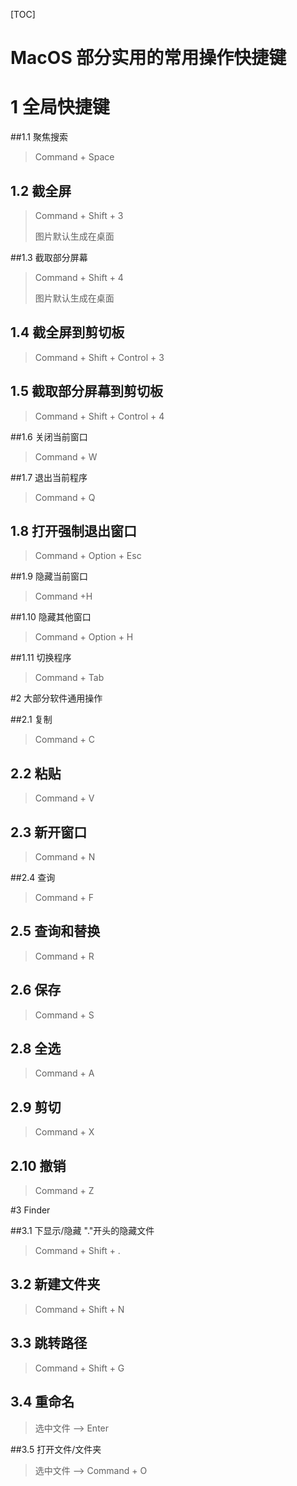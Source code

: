 [TOC]

# MacOS 部分实用的常用操作快捷键

# 1 全局快捷键

##1.1 聚焦搜索

> Command + Space

## 1.2 截全屏

> Command + Shift + 3
>
> 图片默认生成在桌面

##1.3 截取部分屏幕

> Command + Shift + 4
>
> 图片默认生成在桌面

## 1.4 截全屏到剪切板

> Command + Shift + Control + 3

## 1.5 截取部分屏幕到剪切板

> Command + Shift + Control + 4

##1.6 关闭当前窗口

> Command + W

##1.7 退出当前程序

> Command + Q

## 1.8 打开强制退出窗口

> Command + Option + Esc

##1.9 隐藏当前窗口

> Command +H

##1.10 隐藏其他窗口

> Command + Option + H

##1.11 切换程序

> Command + Tab



#2 大部分软件通用操作

##2.1 复制

> Command + C

## 2.2 粘贴

> Command + V

## 2.3 新开窗口

> Command + N

##2.4 查询

> Command + F

## 2.5 查询和替换

> Command + R

## 2.6 保存

> Command + S

## 2.8 全选

> Command + A

## 2.9 剪切

> Command + X

## 2.10 撤销

> Command + Z





#3 Finder

##3.1 下显示/隐藏 "."开头的隐藏文件

> Command + Shift + .

## 3.2 新建文件夹

> Command + Shift + N

## 3.3 跳转路径

> Command + Shift + G

## 3.4 重命名

> 选中文件 —> Enter

##3.5 打开文件/文件夹

> 选中文件 —> Command + O